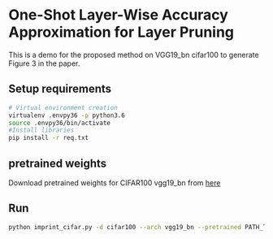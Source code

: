 # One-Shot Layer-Wise Accuracy Approximation for Layer Pruning

This is a demo for the proposed method on VGG19_bn cifar100 to generate Figure 3 in the paper.

## Setup requirements
```bash
# Virtual environment creation
virtualenv .envpy36 -p python3.6
source .envpy36/bin/activate
#Install libraries
pip install -r req.txt
```
## pretrained weights
Download pretrained weights for CIFAR100 vgg19_bn from [here](https://drive.google.com/file/d/1Lj6XmhG7TtNnQ5I0bVxItXlnRsnDopf6/view?usp=sharing)

## Run 
```bash
python imprint_cifar.py -d cifar100 --arch vgg19_bn --pretrained PATH_TO_MODEL -c cifar100_vgg
```


